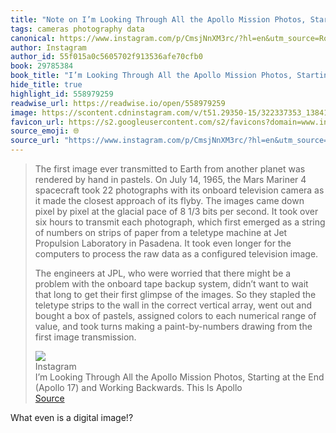 ```yaml
---
title: "Note on I’m Looking Through All the Apollo Mission Photos, Starting at the End (Apollo 17) and Working Backwards. This Is Apollo via Instagram"
tags: cameras photography data
canonical: https://www.instagram.com/p/CmsjNnXM3rc/?hl=en&utm_source=Robin_Sloan_sent_me
author: Instagram
author_id: 55f015a0c5605702f913536afe70cfb0
book: 29785384
book_title: "I’m Looking Through All the Apollo Mission Photos, Starting at the End (Apollo 17) and Working Backwards. This Is Apollo"
hide_title: true
highlight_id: 558979259
readwise_url: https://readwise.io/open/558979259
image: https://scontent.cdninstagram.com/v/t51.29350-15/322337353_1384130998992055_8574438927101949264_n.jpg?stp=c215.0.645.645a_dst-jpg_s640x640&_nc_cat=109&ccb=1-7&_nc_sid=8ae9d6&_nc_ohc=o6Q2KItlCjkAX8C887V&_nc_ht=scontent.cdninstagram.com&oh=00_AfCr-Svz8BEXLReSpUF3je-_M-d_4AY8riVyq82L6fxqoA&oe=64CBD339
favicon_url: https://s2.googleusercontent.com/s2/favicons?domain=www.instagram.com
source_emoji: 🌐
source_url: "https://www.instagram.com/p/CmsjNnXM3rc/?hl=en&utm_source=Robin_Sloan_sent_me#:~:text=The%20first%20image,first%20image%20transmission."
---
```


> The first image ever transmitted to Earth from another planet was rendered by hand in pastels. On July 14, 1965, the Mars Mariner 4 spacecraft took 22 photographs with its onboard television camera as it made the closest approach of its flyby. The images came down pixel by pixel at the glacial pace of 8 1/3 bits per second. It took over six hours to transmit each photograph, which first emerged as a string of numbers on strips of paper from a teletype machine at Jet Propulsion Laboratory in Pasadena. It took even longer for the computers to process the raw data as a configured television image.
> 
> The engineers at JPL, who were worried that there might be a problem with the onboard tape backup system, didn’t want to wait that long to get their first glimpse of the images. So they stapled the teletype strips to the wall in the correct vertical array, went out and bought a box of pastels, assigned colors to each numerical range of value, and took turns making a paint-by-numbers drawing from the first image transmission.
> <div class="quoteback-footer"><div class="quoteback-avatar"><img class="mini-favicon" src="https://s2.googleusercontent.com/s2/favicons?domain=www.instagram.com"></div><div class="quoteback-metadata"><div class="metadata-inner"><span style="display:none">FROM:</span><div aria-label="Instagram" class="quoteback-author"> Instagram</div><div aria-label="I’m Looking Through All the Apollo Mission Photos, Starting at the End (Apollo 17) and Working Backwards. This Is Apollo" class="quoteback-title"> I’m Looking Through All the Apollo Mission Photos, Starting at the End (Apollo 17) and Working Backwards. This Is Apollo</div></div></div><div class="quoteback-backlink"><a target="_blank" aria-label="go to the full text of this quotation" rel="noopener" href="https://www.instagram.com/p/CmsjNnXM3rc/?hl=en&utm_source=Robin_Sloan_sent_me#:~:text=The%20first%20image,first%20image%20transmission." class="quoteback-arrow"> Source</a></div></div>

What even is a digital image!?